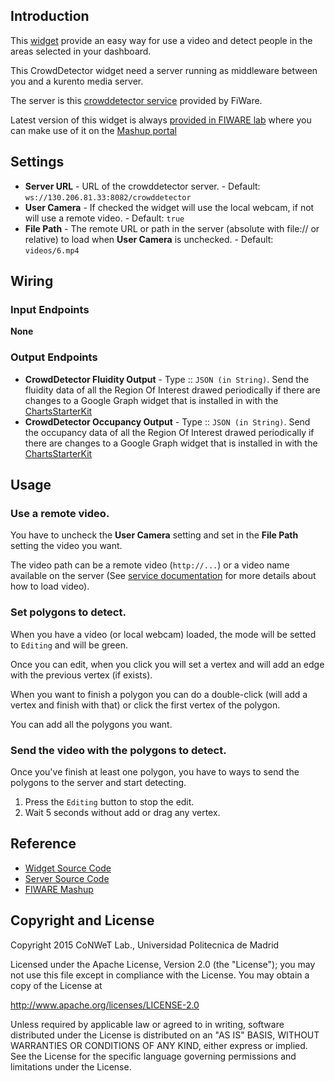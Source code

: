 ## Introduction

This [widget](https://github.com/wirecloud-fiware/kurento-crowddetector-widget/tree/develop) provide an easy way for use a video and detect people in the areas selected in your dashboard.

This CrowdDetector widget need a server running as middleware between you and a kurento media server.

The server is this [crowddetector service](https://github.com/wirecloud-fiware/kurento-example-services/tree/develop/kurento-crowddetector) provided by FiWare.

Latest version of this widget is always [provided in FIWARE lab](https://store.lab.fiware.org/search/keyword/CrowdDetector) where you can make use of it on the [Mashup portal](https://mashup.lab.fiware.org/)

## Settings

- **Server URL** - URL of the crowddetector server. - Default: `ws://130.206.81.33:8082/crowddetector`
- **User Camera** - If checked the widget will use the local webcam, if not will use a remote video. - Default: `true`
- **File Path** - The remote URL or path in the server (absolute with file:// or relative) to load when **User Camera** is unchecked. - Default: `videos/6.mp4`

## Wiring

### Input Endpoints

**None**

### Output Endpoints

- **CrowdDetector Fluidity Output** - Type :: `JSON (in String)`. Send the fluidity data of all the Region Of Interest drawed periodically if there are changes to a Google Graph widget that is installed in with the [ChartsStarterKit](https://store.lab.fiware.org/offering/CoNWeT/ChartsStarterKit/1.0)
- **CrowdDetector Occupancy Output** - Type :: `JSON (in String)`. Send the occupancy data of all the Region Of Interest drawed periodically if there are changes to a Google Graph widget that is installed in with the [ChartsStarterKit](https://store.lab.fiware.org/offering/CoNWeT/ChartsStarterKit/1.0)

## Usage

### Use a remote video.

You have to uncheck the **User Camera** setting and set in the **File Path** setting the video you want.

The video path can be a remote video (`http://...`) or a video name available on the server (See [service documentation](https://github.com/wirecloud-fiware/kurento-example-services/tree/develop/kurento-crowddetector) for more details about how to load video).

### Set polygons to detect.

When you have a video (or local webcam) loaded, the mode will be setted to `Editing` and will be green.

Once you can edit, when you click you will set a vertex and will add an edge with the previous vertex (if exists).

When you want to finish a polygon you can do a double-click (will add a vertex and finish with that) or click the first vertex of the polygon.

You can add all the polygons you want.

### Send the video with the polygons to detect.

Once you've finish at least one polygon, you have to ways to send the polygons to the server and start detecting.

1. Press the `Editing` button to stop the edit.
2. Wait 5 seconds without add or drag any vertex.

## Reference

- [Widget Source Code](https://github.com/wirecloud-fiware/kurento-crowddetector-widget/tree/develop)
- [Server Source Code](https://github.com/wirecloud-fiware/kurento-example-services/tree/develop/kurento-crowddetector)
- [FIWARE Mashup](https://mashup.lab.fiware.org/)

## Copyright and License

Copyright 2015 CoNWeT Lab., Universidad Politecnica de Madrid

Licensed under the Apache License, Version 2.0 (the "License");
you may not use this file except in compliance with the License.
You may obtain a copy of the License at

  http://www.apache.org/licenses/LICENSE-2.0

Unless required by applicable law or agreed to in writing, software
distributed under the License is distributed on an "AS IS" BASIS,
WITHOUT WARRANTIES OR CONDITIONS OF ANY KIND, either express or implied.
See the License for the specific language governing permissions and
limitations under the License.
